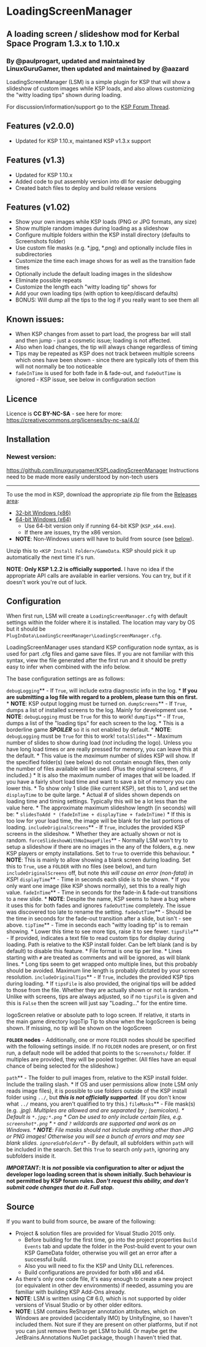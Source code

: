 # LoadingScreenManager
## A loading screen / slideshow mod for Kerbal Space Program 1.3.x to 1.10.x
### By @paulprogart, updated and maintained by LinuxGuruGamer, then updated and maintained by @aazard

LoadingScreenManager (LSM) is a simple plugin for KSP that will
show a slideshow of custom images while KSP loads, and also allows customizing
the "witty loading tips" shown during loading.

For discussion/information/support go to the
[KSP Forum Thread](http://forum.kerbalspaceprogram.com/index.php?/topic/162397-130-loading-screen-manager/).

## Features (v2.0.0)
* Updated for KSP 1.10.x, maintaned KSP v1.3.x support

## Features (v1.3)

* Updated for KSP 1.10.x
* Added code to put assembly version into dll for easier debugging
* Created batch files to deploy and build release versions

## Features (v1.02)

* Show your own images while KSP loads (PNG or JPG formats, any size)
* Show multiple random images during loading as a slideshow
* Configure multiple folders within the KSP install directory (defaults to Screenshots folder)
* Use custom file masks (e.g. *.jpg, *.png) and optionally include files in subdirectories
* Customize the time each image shows for as well as the transition fade times
* Optionally include the default loading images in the slideshow
* Eliminate possible repeats
* Customize the length each "witty loading tip" shows for
* Add your own loading tips (with option to keep/discard defaults)
* BONUS:  Will dump all the tips to the log if you really want to see them all




## Known issues:

* When KSP changes from asset to part load, the progress bar will stall and
  then jump - just a cosmetic issue; loading is not affected.
* Also when load changes, the tip will always change regardless of timing
* Tips may be repeated as KSP does not track between multiple screens which
  ones have been shown - since there are typically lots of them this will not
  normally be too noticeable
* ``fadeInTime`` is used for both fade in & fade-out, and ``fadeOutTime``
  is ignored - KSP issue, see below in configuration section


## Licence

Licence is **CC BY-NC-SA** - see here for more:  https://creativecommons.org/licenses/by-nc-sa/4.0/


## Installation 

### Newest version: 

https://github.com/linuxgurugamer/KSPLoadingScreenManager
Instructions need to be made more easily understood by non-tech users

***
To use the mod in KSP, download the appropriate zip file from the [Releases area](https://github.com/paulprogart/KSPLoadingScreenManager/releases):

* [32-bit Windows (x86)](https://github.com/paulprogart/KSPLoadingScreenManager/releases/download/v1.02/KSP-LSM-1-02-x86.zip)
* [64-bit Windows (x64)](https://github.com/paulprogart/KSPLoadingScreenManager/releases/download/v1.02/KSP-LSM-1-02-x64.zip)
  * Use 64-bit version only if running 64-bit KSP (`KSP_x64.exe`).
  * If there are issues, try the x86 version.
* **NOTE**: Non-Windows users will have to build from source (see [below](#source)).

Unzip this to `<KSP Install Folder>/GameData`.  KSP should pick it up automatically the next time it's run.

**NOTE**: **Only KSP 1.2.2 is officially supported.**  I have no idea if the appropriate API calls are
available in earlier versions.  You can try, but if it doesn't work you're out of luck.


## Configuration

When first run, LSM will create a `LoadingScreenManager.cfg` with default settings within the
folder where it is installed.  The location may vary by OS but it should be `PlugInData\LoadingScreenManager\LoadingScreenManager.cfg`.

LoadingScreenManager uses standard KSP configuration node syntax, as is used for part .cfg files and game save files.  If you
are not familiar with this syntax, view the file generated after the first run and it should be pretty easy to infer when combined with
the info below.

The base configuration settings are as follows:

`debugLogging`** - If `True`, will include extra diagnostic info in the log.
	* **If you are submitting a log file with regard to a problem, please turn this on first.**
	* **NOTE**: KSP output logging must be turned on.
`dumpScreens`** - If `True`, dumps a list of installed screens to the log.  Mainly for development use.
	* **NOTE**: `debugLogging` must be `True` for this to work!
`dumpTips`** - If `True`, dumps a list of the "loading tips" for each screen to the log.
    * This is a borderline game **_SPOILER_** so it is not enabled by default.
    * **NOTE**: `debugLogging` must be `True` for this to work!
`totalSlides`** - Maximum number of slides to show during load (_not_ including the logo).  Unless you
		have long load times or are really pressed for memory, you can leave this at the default.
	* This value is the *maximum* number of slides KSP will show.
	If the specified folder(s) (see below) do not contain enough files, then only the
		number of files available will be used.  (Plus the original screens, if included.)
	* It is also the maximum number of images that will be loaded.  If you have a fairly short load time and want to save a bit of memory you can lower this.
	* To show only 1 slide (like current KSP), set this to 1, and set the `displayTime` to be quite large.
	* Actual # of slides shown depends on loading time and timing settings.  Typically this will be a lot less than the value here.
	* The approximate maximum slideshow length (in seconds) will be:
	* `slidesToAdd * (fadeInTime + displayTime + fadeInTime)`
	* If this is too low for your load time, the image will be blank for the last portions of loading.
`includeOriginalScreens`** - If `True`, includes the provided KSP screens in the slideshow.
	* Whether they are actually shown or not is random.
`forceSlideshowWithNoImageFiles`** - Normally LSM won't try to setup a slideshow if there are no images in the
	any of the folders, e.g. new KSP players or empty installations.  Set to
	`True` to override this behaviour.
	* **NOTE**:  This is mainly to allow showing a blank screen during loading.  Set this to `True`, use a `FOLDER` with no files (see below),
    and turn `includeOriginalScreens` off, but note _this will cause an error (non-fatal) in KSP_!
`displayTime`** - Time in seconds each slide is to be shown.
	* If you only want one image (like KSP shows normally), set this to a really high value.
`fadeInTime`** - Time in seconds for the fade-in & fade-out transitions to a new slide.
	* __NOTE__: Despite the name, KSP seems to have a bug where it uses this for both fades and ignores ``fadeOutTime`` completely.  The issue was discovered too late to rename the setting.
`fadeOutTime`** - Should be the time in seconds for the fade-out transition after a slide, but isn't - see above.
`tipTime`** - Time in seconds each "witty loading tip" is to remain showing.
	* Lower this time to see more tips, raise it to see fewer.
`tipsFile`** - If provided, indicates a text file to read custom tips for display during loading.  Path is relative to the KSP install folder.  Can be left blank (and is by default) to disable this feature.
	* File format is one tip per line.
	* Lines starting with `#` are treated as comments and will be ignored, as will blank lines.
	* Long tips seem to get wrapped onto multiple lines, but this probably should be avoided.  Maximum line length is probably dictated by your screen resolution.
`includeOriginalTips`** - If `True`, includes the provided KSP tips during loading.
	* If `tipsFile` is also provided, the original tips will be added to those from the file.  Whether they are actually shown or not is random.
	* Unlike with screens, tips are always adjusted, so if no `tipsFile` is given and this is `False` then the screen will just say "Loading..." for the entire time.

logoScreen		relative or absolute path to logo screen.  If relative, it starts in the main game directory
logoTip			Tip to show when the logoScreen is being shown.  If missing, no tip will be shown on the logoScreen


**`FOLDER` nodes** - Additionally, one or more `FOLDER` nodes should be specified with the
following settings inside.  If no `FOLDER` nodes are present, or on
first run, a default node will be added that points to the `Screenshots/` folder.
If multiples are provided, they will be pooled together.  (All files have an equal
chance of being selected for the slideshow.)

`path`** - The folder to pull images from, relative to the KSP install folder.  Include the trailing slash.
	* If OS and user permissions allow (note LSM only reads image files), it is
		possible to use folders outside of the KSP install folder using `../`,
		but **_this is not officially supported_**.  (If you don't know what `../` means, you aren't qualified to try this.)
`fileMasks`** - File mask(s) (e.g. *.jpg).  Multiples are allowed and are separated by ; (semicolon).
	* Default is `*.jpg;*.png`
	* Can be used to only include certain files, e.g. `screenshot*.png`
	*  `*` and `?` wildcards are supported and work as on Windows.
	* **NOTE**: File masks should not include anything other than JPG or PNG images!
		Otherwise you will see a bunch of errors and may see blank slides.
`ignoreSubfolders`** - By default, all subfolders within `path` will be
	included in the search.  Set this `True` to search _only_ `path`, ignoring
	any subfolders inside it.

**_IMPORTANT_: It is _not_ possible via configuration to alter or adjust the
developer logo loading screen that is shown initially.  Such behaviour is not
permitted by KSP forum rules.  _Don't request this ability, and don't submit
code changes that do it.  Full stop._**


## Source

If you want to build from source, be aware of the following:

* Project & solution files are provided for Visual Studio 2015 only.
  * Before building for the first time, go into the project properties
  `Build Events` tab and update the folder in the Post-build event to your own
  KSP GameData folder, otherwise you will get an error after a successful build.
  * Also you will need to fix the KSP and Unity DLL references.
  * Build configurations are provided for both x86 and x64.
* As there's only one code file, it's easy enough to create a new project (or
equivalent in other dev environments) if needed, assuming you are familiar
with building KSP Add-Ons already.
* **NOTE**: LSM is written using C# 6.0, which is not supported by older
  versions of Visual Studio or by other older editors.
* **NOTE**: LSM contains ReSharper annotation attributes, which on Windows are
  provided (accidentally IMO) by UnityEngine, so I haven't included them.  Not
  sure if they are present on other platforms, but if not you can just remove
  them to get LSM to build.  Or maybe get the JetBrains.Annotations NuGet
  package, though I haven't tried that.
